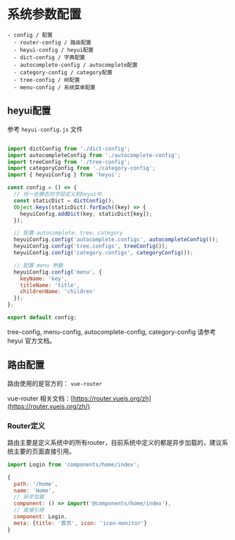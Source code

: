 # 系统参数配置

```
- config / 配置
  - router-config / 路由配置
  - heyui-config / heyui配置
  - dict-config / 字典配置
  - autocomplete-config / autocomplete配置
  - category-config / category配置
  - tree-config / 树配置
  - menu-config / 系统菜单配置
```


## heyui配置

参考 `heyui-config.js` 文件

``` javascript

import dictConfig from './dict-config';
import autocompleteConfig from './autocomplete-config';
import treeConfig from './tree-config';
import categoryConfig from './category-config';
import { heyuiConfig } from 'heyui';

const config = () => {
  // 将一些静态的字段定义到heyui中
  const staticDict = dictConfig();
  Object.keys(staticDict).forEach((key) => {
    heyuiConfig.addDict(key, staticDict[key]);
  });

  // 配置 autocomplete、tree、category
  heyuiConfig.config('autocomplete.configs', autocompleteConfig());
  heyuiConfig.config('tree.configs', treeConfig());
  heyuiConfig.config('category.configs', categoryConfig());

  // 配置 menu 参数
  heyuiConfig.config('menu', {
    keyName: 'key',
    titleName: 'title',
    childrenName: 'children'
  });
};

export default config;

```

tree-config, menu-config, autocomplete-config, category-config 请参考 heyui 官方文档。

## 路由配置

路由使用的是官方的： `vue-router`

vue-router 相关文档：[https://router.vuejs.org/zh](https://router.vuejs.org/zh/)

### Router定义

路由主要是定义系统中的所有router，目前系统中定义的都是异步加载的，建议系统主要的页面直接引用。

``` javascript
import Login from 'components/home/index';

{
  path: '/home',
  name: 'Home',
  // 异步加载
  component: () => import('@components/home/index'),
  // 直接引用
  component: Login,
  meta: {title: '首页', icon: 'icon-monitor'}
}
```
